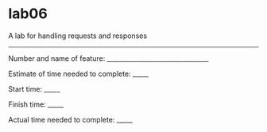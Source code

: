 # lab06

A lab for handling requests and responses

---

Number and name of feature: ________________________________

Estimate of time needed to complete: _____

Start time: _____

Finish time: _____

Actual time needed to complete: _____